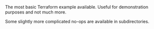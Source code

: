 The most basic Terraform example available. Useful for demonstration purposes and not much more.

Some slightly more complicated no-ops are available in subdirectories.
